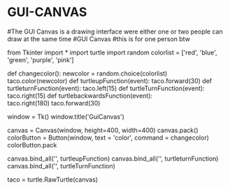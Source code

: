 # GUI-CANVAS
#The GUI Canvas is a drawing interface were either one or two people can draw at the same time
#GUI Canvas
#this is for one person btw

from Tkinter import *
import turtle
import random
colorlist = ['red', 'blue', 'green', 'purple', 'pink']

def changecolor():
    newcolor = random.choice(colorlist)
    taco.color(newcolor)
def turtleupFunction(event):
    taco.forward(30)
def turtleturnFunction(event):
    taco.left(15)
def turtleTurnFunction(event):
    taco.right(15)
def turtlebackwardsFunction(event):    
    taco.right(180)
    taco.forward(30)

window = Tk()
window.title('GuiCanvas')

canvas = Canvas(window, height=400, width=400)
canvas.pack()
colorButton = Button(window, text = 'color', command = changecolor)
colorButton.pack


canvas.bind_all('<KeyPress-w>', turtleupFunction)
canvas.bind_all('<KeyPress-a>', turtleturnFunction)
canvas.bind_all('<KeyPress-d>', turtleTurnFunction)

taco = turtle.RawTurtle(canvas)

